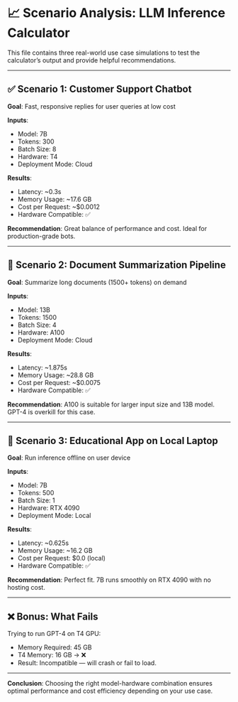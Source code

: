 # 📈 Scenario Analysis: LLM Inference Calculator

This file contains three real-world use case simulations to test the calculator’s output and provide helpful recommendations.

---

## ✅ Scenario 1: Customer Support Chatbot

**Goal**: Fast, responsive replies for user queries at low cost

**Inputs**:

* Model: 7B
* Tokens: 300
* Batch Size: 8
* Hardware: T4
* Deployment Mode: Cloud

**Results**:

* Latency: \~0.3s
* Memory Usage: \~17.6 GB
* Cost per Request: \~\$0.0012
* Hardware Compatible: ✅

**Recommendation**: Great balance of performance and cost. Ideal for production-grade bots.

---

## 📄 Scenario 2: Document Summarization Pipeline

**Goal**: Summarize long documents (1500+ tokens) on demand

**Inputs**:

* Model: 13B
* Tokens: 1500
* Batch Size: 4
* Hardware: A100
* Deployment Mode: Cloud

**Results**:

* Latency: \~1.875s
* Memory Usage: \~28.8 GB
* Cost per Request: \~\$0.0075
* Hardware Compatible: ✅

**Recommendation**: A100 is suitable for larger input size and 13B model. GPT-4 is overkill for this case.

---

## 🧠 Scenario 3: Educational App on Local Laptop

**Goal**: Run inference offline on user device

**Inputs**:

* Model: 7B
* Tokens: 500
* Batch Size: 1
* Hardware: RTX 4090
* Deployment Mode: Local

**Results**:

* Latency: \~0.625s
* Memory Usage: \~16.2 GB
* Cost per Request: \$0.0 (local)
* Hardware Compatible: ✅

**Recommendation**: Perfect fit. 7B runs smoothly on RTX 4090 with no hosting cost.

---

## ❌ Bonus: What Fails

Trying to run GPT-4 on T4 GPU:

* Memory Required: 45 GB
* T4 Memory: 16 GB → ❌
* Result: Incompatible — will crash or fail to load.

---

**Conclusion**: Choosing the right model-hardware combination ensures optimal performance and cost efficiency depending on your use case.

